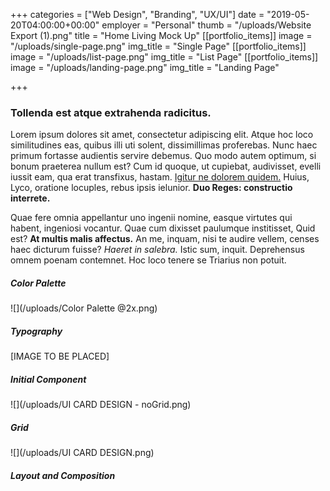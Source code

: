 +++
categories = ["Web Design", "Branding", "UX/UI"]
date = "2019-05-20T04:00:00+00:00"
employer = "Personal"
thumb = "/uploads/Website Export (1).png"
title = "Home Living Mock Up"
[[portfolio_items]]
image = "/uploads/single-page.png"
img_title = "Single Page"
[[portfolio_items]]
image = "/uploads/list-page.png"
img_title = "List Page"
[[portfolio_items]]
image = "/uploads/landing-page.png"
img_title = "Landing Page"

+++
### Tollenda est atque extrahenda radicitus.

Lorem ipsum dolores sit amet, consectetur adipiscing elit. Atque hoc loco similitudines eas, quibus illi uti solent, dissimillimas proferebas. Nunc haec primum fortasse audientis servire debemus. Quo modo autem optimum, si bonum praeterea nullum est? Cum id quoque, ut cupiebat, audivisset, evelli iussit eam, qua erat transfixus, hastam. [Igitur ne dolorem quidem.](http://loripsum.net/) Huius, Lyco, oratione locuples, rebus ipsis ielunior. **Duo Reges: constructio interrete.**

Quae fere omnia appellantur uno ingenii nomine, easque virtutes qui habent, ingeniosi vocantur. Quae cum dixisset paulumque institisset, Quid est? **At multis malis affectus.** An me, inquam, nisi te audire vellem, censes haec dicturum fuisse? _Haeret in salebra._ Istic sum, inquit. Deprehensus omnem poenam contemnet. Hoc loco tenere se Triarius non potuit.


##### Color Palette

![](/uploads/Color Palette @2x.png)

##### Typography

\[IMAGE TO BE PLACED\]

##### Initial Component

![](/uploads/UI CARD DESIGN - noGrid.png)

##### Grid

![](/uploads/UI CARD DESIGN.png)

##### Layout and Composition